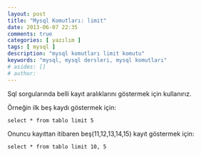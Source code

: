 ```yaml
---
layout: post
title: "Mysql Komutları: limit"
date: 2013-06-07 22:35
comments: true
categories: [ yazılım ]
tags: [ mysql ]
description: "mysql komutları limit komutu"
keywords: "mysql, mysql dersleri, mysql komutları"
# asides: []
# author:
---
```


Sql sorgularında belli kayıt aralıklarını göstermek için kullanırız.

<!-- more -->

Örneğin ilk beş kaydı göstermek için:

    select * from tablo limit 5

Onuncu kayıttan itibaren beş(11,12,13,14,15) kayıt göstermek için:

    select * from tablo limit 10, 5
